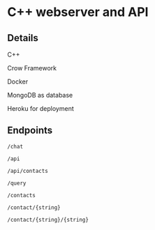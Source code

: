 # C++ webserver and API

## Details

C++

Crow Framework

Docker

MongoDB as database

Heroku for deployment

##  Endpoints
```
/chat

/api

/api/contacts

/query

/contacts

/contact/{string}

/contact/{string}/{string}
```

